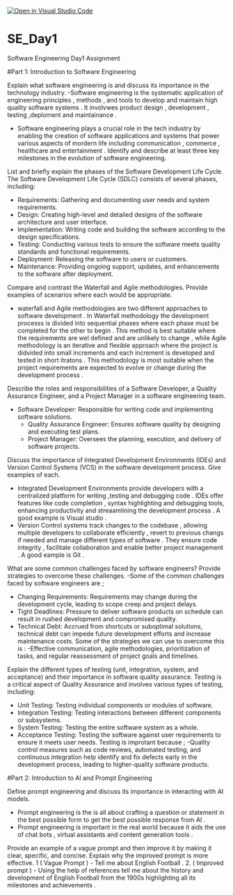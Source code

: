 [![Open in Visual Studio Code](https://classroom.github.com/assets/open-in-vscode-2e0aaae1b6195c2367325f4f02e2d04e9abb55f0b24a779b69b11b9e10269abc.svg)](https://classroom.github.com/online_ide?assignment_repo_id=15565907&assignment_repo_type=AssignmentRepo)
# SE_Day1
Software Engineering Day1 Assignment

#Part 1: Introduction to Software Engineering

Explain what software engineering is and discuss its importance in the technology industry.
-Software engineering is the systematic application of engineering principles , methods , and tools to develop and maintain high quality software systems . It involvwes product design , development , testing ,deploment and maintainance .
- Software engineering plays a crucial role in the tech industry by enabling the creation of software applications and systems that power various aspects of mordern life including communication , commerce , healthcare and entertainment .
Identify and describe at least three key milestones in the evolution of software engineering.


List and briefly explain the phases of the Software Development Life Cycle.
The Software Development Life Cycle (SDLC) consists of several phases, including:
  - Requirements: Gathering and documenting user needs and system requirements.
  - Design: Creating high-level and detailed designs of the software architecture and user interface.
  - Implementation: Writing code and building the software according to the design specifications.
  - Testing: Conducting various tests to ensure the software meets quality standards and functional requirements.
  - Deployment: Releasing the software to users or customers.
  - Maintenance: Providing ongoing support, updates, and enhancements to the software after deployment.


Compare and contrast the Waterfall and Agile methodologies. Provide examples of scenarios where each would be appropriate.
- waterfall and Agile methodologies are two different approaches to software development . In Waterfall methodology the development processs is divided into sequential phases where each phase must be completed for the other to begin . This method is best suitable where the requirements are wel defined and are unlikely to change , while Agile methodology is an iterative and flexible approach where the project is didvided into small increments and each increment is developed and tested in short itratons . This methodology is most suitable when the project requirements are expected to evolve or change during the development process .

Describe the roles and responsibilities of a Software Developer, a Quality Assurance Engineer, and a Project Manager in a software engineering team.
- Software Developer: Responsible for writing code and implementing software solutions.
  - Quality Assurance Engineer: Ensures software quality by designing and executing test plans.
  - Project Manager: Oversees the planning, execution, and delivery of software projects.

Discuss the importance of Integrated Development Environments (IDEs) and Version Control Systems (VCS) in the software development process. Give examples of each.
- Integrated Development Environments provide developers with a centralized platform for writing ,testing and debugging code . IDEs offer features like code completion , syntax highlighting and debugging tools, enhancing productivity and streaamlining the development process . A good example is Visual studio .
- Version Control systems track changes to the codebase , allowing multiple developers to collaborate efficiently , revert to previous changs if needed and manage different types of software . They ensure code integrity , facilitate collaboration  and enable better project management . A good eample is Git .

What are some common challenges faced by software engineers? Provide strategies to overcome these challenges.
-Some of the common challenges faced by software engineers are ;
   - Changing Requirements: Requirements may change during the development cycle, leading to scope creep and project delays.
   - Tight Deadlines: Pressure to deliver software products on schedule can result in rushed development and compromised quality.
   - Technical Debt: Accrued from shortcuts or suboptimal solutions, technical debt can impede future development efforts and increase maintenance costs.
Some of the strategies we can use to overcome this is :
-Effective communication, agile methodologies, prioritization of tasks, and regular reassessment of project goals and timelines.


Explain the different types of testing (unit, integration, system, and acceptance) and their importance in software quality assurance.
Testing is a critical aspect of Quality Assurance and involves various types of testing, including:
  - Unit Testing: Testing individual components or modules of software.
  - Integration Testing: Testing interactions between different components or subsystems.
  - System Testing: Testing the entire software system as a whole.
  - Acceptance Testing: Testing the software against user requirements to ensure it meets user needs.
    Testing is improtant because ;
    -Quality control measures such as code reviews, automated testing, and continuous integration help identify and fix defects early in the development process, leading to higher-quality software products.


#Part 2: Introduction to AI and Prompt Engineering


Define prompt engineering and discuss its importance in interacting with AI models.
- Prompt engineering is the is all about crafting a question or statement in the best possible form to get the best possible response from AI .
- Prompt engineering is important in the real world because it aids the use of chat bots , virtual assistants and content generation tools .

Provide an example of a vague prompt and then improve it by making it clear, specific, and concise. Explain why the improved prompt is more effective.
1 ( Vague Prompt ) - Tell me about English Football .
2. ( Improved prompt ) - Using the help of references tell me about the history and development of English Football from the 1900s highlighting all its milestones and achievements .
